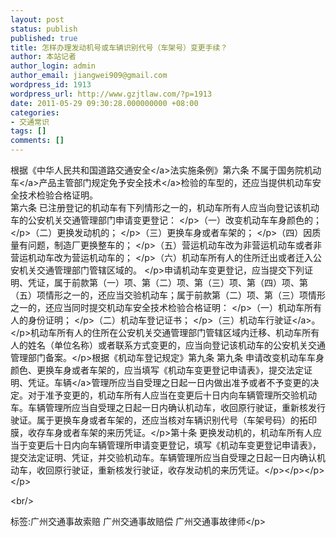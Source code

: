 ```yaml
---
layout: post
status: publish
published: true
title: 怎样办理发动机号或车辆识别代号（车架号）变更手续？
author: 本站记者
author_login: admin
author_email: jiangwei909@gmail.com
wordpress_id: 1913
wordpress_url: http://www.gzjtlaw.com/?p=1913
date: 2011-05-29 09:30:28.000000000 +08:00
categories:
- 交通常识
tags: []
comments: []
---
```

<p>根据《中华人民共和国道路<a>交通安全<&#47;a>法实施条例》第六条 不属于国务院<a>机动车<&#47;a>产品主管部门规定免予<a>安全技术<&#47;a>检验的车型的，还应当提供机动车安全技术检验合格证明。<br>第六条 已注册登记的机动车有下列情形之一的，机动车所有人应当向登记该机动车的公安机关交通管理部门申请变更登记： <&#47;p>（一）改变机动车车身颜色的； <&#47;p>（二）更换发动机的； <&#47;p>（三）更换车身或者车架的； <&#47;p>（四）因质量有问题，制造厂更换整车的； <&#47;p>（五）营运机动车改为非营运机动车或者非营运机动车改为营运机动车的； <&#47;p>（六）机动车所有人的住所迁出或者迁入公安机关交通管理部门管辖区域的。 <&#47;p>申请机动车变更登记，应当提交下列证明、凭证，属于前款第（一）项、第（二）项、第（三）项、第（四）项、第（五）项情形之一的，还应当交验机动车；属于前款第（二）项、第（三）项情形之一的，还应当同时提交机动车安全技术检验合格证明： <&#47;p>（一）机动车所有人的身份证明； <&#47;p>（二）机动车登记证书； <&#47;p>（三）机动车<a>行驶证<&#47;a>。 <&#47;p>机动车所有人的住所在公安机关交通管理部门管辖区域内迁移、机动车所有人的姓名（单位名称）或者联系方式变更的，应当向登记该机动车的公安机关交通管理部门备案。<&#47;p>根据《机动车登记规定》第九条 第九条 申请改变机动车车身颜色、更换车身或者车架的，应当填写《机动车变更登记申请表》，提交法定证明、凭证。<a>车辆<&#47;a>管理所应当自受理之日起一日内做出准予或者不予变更的决定。对于准予变更的，机动车所有人应当在变更后十日内向车辆管理所交验机动车。车辆管理所应当自受理之日起一日内确认机动车，收回原行驶证，重新核发行驶证。属于更换车身或者车架的，还应当核对车辆识别代号（车架号码）的拓印膜，收存车身或者车架的来历凭证。<&#47;p>第十条 更换发动机的，机动车所有人应当于变更后十日内向车辆管理所申请变更登记，填写《机动车变更登记申请表》，提交法定证明、凭证，并交验机动车。车辆管理所应当自受理之日起一日内确认机动车，收回原行驶证，重新核发行驶证，收存发动机的来历凭证。<&#47;p><&#47;p><&#47;p><&#47;p><br&#47;><p>标签:广州交通事故索赔 广州交通事故赔偿 广州交通事故律师<&#47;p>
